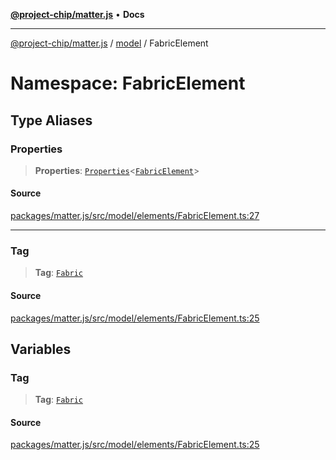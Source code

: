 [**@project-chip/matter.js**](../../../README.md) • **Docs**

***

[@project-chip/matter.js](../../../modules.md) / [model](../../README.md) / FabricElement

# Namespace: FabricElement

## Type Aliases

### Properties

> **Properties**: [`Properties`](../BaseElement/README.md#propertiest)\<[`FabricElement`](../../interfaces/FabricElement.md)\>

#### Source

[packages/matter.js/src/model/elements/FabricElement.ts:27](https://github.com/project-chip/matter.js/blob/7a8cbb56b87d4ccf34bec5a9a95ab40a1711324f/packages/matter.js/src/model/elements/FabricElement.ts#L27)

***

### Tag

> **Tag**: [`Fabric`](../../enumerations/ElementTag.md#fabric)

#### Source

[packages/matter.js/src/model/elements/FabricElement.ts:25](https://github.com/project-chip/matter.js/blob/7a8cbb56b87d4ccf34bec5a9a95ab40a1711324f/packages/matter.js/src/model/elements/FabricElement.ts#L25)

## Variables

### Tag

> **Tag**: [`Fabric`](../../enumerations/ElementTag.md#fabric)

#### Source

[packages/matter.js/src/model/elements/FabricElement.ts:25](https://github.com/project-chip/matter.js/blob/7a8cbb56b87d4ccf34bec5a9a95ab40a1711324f/packages/matter.js/src/model/elements/FabricElement.ts#L25)
